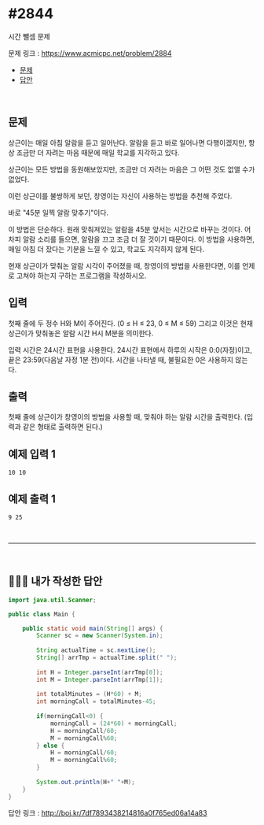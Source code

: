 # #2844

시간 뺄셈 문제

문제 링크 : https://www.acmicpc.net/problem/2884

- [문제](#quiz)
- [답안](#answer)

<br>

## <a name="quiz"></a>문제

상근이는 매일 아침 알람을 듣고 일어난다. 알람을 듣고 바로 일어나면 다행이겠지만, 항상 조금만 더 자려는 마음 때문에 매일 학교를 지각하고 있다.

상근이는 모든 방법을 동원해보았지만, 조금만 더 자려는 마음은 그 어떤 것도 없앨 수가 없었다.

이런 상근이를 불쌍하게 보던, 창영이는 자신이 사용하는 방법을 추천해 주었다.

바로 "45분 일찍 알람 맞추기"이다.

이 방법은 단순하다. 원래 맞춰져있는 알람을 45분 앞서는 시간으로 바꾸는 것이다. 어차피 알람 소리를 들으면, 알람을 끄고 조금 더 잘 것이기 때문이다. 이 방법을 사용하면, 매일 아침 더 잤다는 기분을 느낄 수 있고, 학교도 지각하지 않게 된다.

현재 상근이가 맞춰논 알람 시각이 주어졌을 때, 창영이의 방법을 사용한다면, 이를 언제로 고쳐야 하는지 구하는 프로그램을 작성하시오.

## 입력

첫째 줄에 두 정수 H와 M이 주어진다. (0 ≤ H ≤ 23, 0 ≤ M ≤ 59) 그리고 이것은 현재 상근이가 맞춰놓은 알람 시간 H시 M분을 의미한다.

입력 시간은 24시간 표현을 사용한다. 24시간 표현에서 하루의 시작은 0:0(자정)이고, 끝은 23:59(다음날 자정 1분 전)이다. 시간을 나타낼 때, 불필요한 0은 사용하지 않는다.

## 출력

첫째 줄에 상근이가 창영이의 방법을 사용할 때, 맞춰야 하는 알람 시간을 출력한다. (입력과 같은 형태로 출력하면 된다.)

## 예제 입력 1

```
10 10
```

## 예제 출력 1

```
9 25
```

<br>

------

<br>

## <a name="answer"></a>🙆🏻‍♂️ 내가 작성한 답안

```java
import java.util.Scanner;

public class Main {

	public static void main(String[] args) {
		Scanner sc = new Scanner(System.in);
		
		String actualTime = sc.nextLine();
		String[] arrTmp = actualTime.split(" ");
		
		int H = Integer.parseInt(arrTmp[0]);
		int M = Integer.parseInt(arrTmp[1]);
		
		int totalMinutes = (H*60) + M;
		int morningCall = totalMinutes-45;
		
		if(morningCall<0) {
			morningCall = (24*60) + morningCall;
			H = morningCall/60;
			M = morningCall%60;
		} else {
			H = morningCall/60;
			M = morningCall%60;
		}
		
		System.out.println(H+" "+M);
	}
}
```

답안 링크 : http://boj.kr/7df7893438214816a0f765ed06a14a83

<br>

<br>